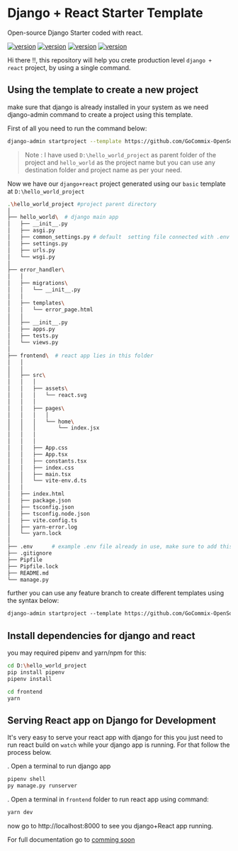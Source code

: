 # Django + React Starter Template
Open-source Django Starter coded with react.

[![version](https://img.shields.io/github/package-json/v/GoCommix-OpenSource/Dj-react-starter-template?filename=frontend%2Fpackage.json)]()
[![version](https://img.shields.io/github/pipenv/locked/dependency-version/GoCommix-OpenSource/Dj-react-starter-template/django)]()
[![version](https://img.shields.io/github/pipenv/locked/python-version/GoCommix-OpenSource/Dj-react-starter-template)]()
[![version](https://img.shields.io/github/package-json/dependency-version/GoCommix-OpenSource/Dj-react-starter-template/react?filename=frontend%2Fpackage.json)]()

Hi there !!, this repository will help you crete production level `django + react` project, by using a single command.

## Using the template to create a new project

make sure that django is already installed in your system as we need django-admin command to create a project using this template.


First of all you need to run the command below:

```bash
django-admin startproject --template https://github.com/GoCommix-OpenSource/Dj-react-starter-template/archive/refs/heads/feature/basic.zip hello_world D:\hello_world_project
```
> Note : I have used  `D:\hello_world_project` as parent folder of the project and `hello_world` as the project name but you can use any destination folder and project name as per your need.

Now we have our `django+react` project generated using our `basic` template  at `D:\hello_world_project`

```bash
.\hello_world_project #project parent directory
│
├── hello_world\  # django main app
│   ├── __init__.py
│   ├── asgi.py
│   ├── common_settings.py # default  setting file connected with .env file
│   ├── settings.py
│   ├── urls.py
│   └── wsgi.py
│
├── error_handler\
│   │
│   ├── migrations\
│   │   └── __init__.py
│   │
│   ├── templates\
│   │   └── error_page.html
│   │
│   ├── __init__.py
│   ├── apps.py
│   ├── tests.py
│   └── views.py
│
├── frontend\  # react app lies in this folder
│   │
│   │
│   ├── src\
│   │   │
│   │   ├── assets\
│   │   │   └── react.svg
│   │   │
│   │   ├── pages\
│   │   │   │
│   │   │   └── home\
│   │   │       └── index.jsx
│   │   │
│   │   │
│   │   ├── App.css
│   │   ├── App.tsx
│   │   ├── constants.tsx
│   │   ├── index.css
│   │   ├── main.tsx
│   │   └── vite-env.d.ts
│   │
│   ├── index.html
│   ├── package.json
│   ├── tsconfig.json
│   ├── tsconfig.node.json
│   ├── vite.config.ts
│   ├── yarn-error.log
│   └── yarn.lock
│
├── .env      # example .env file already in use, make sure to add this in your .gitignore to hide sensitive information.
├── .gitignore
├── Pipfile
├── Pipfile.lock
├── README.md
└── manage.py
```

further you can use any feature branch to create different templates using the syntax below:


```html
django-admin startproject --template https://github.com/GoCommix-OpenSource/Dj-react-starter-template/archive/refs/heads/feature/<branch-name>.zip <app-name> <parent-folder>
```

## Install dependencies for django and react

you may required pipenv and yarn/npm for this:
```bash
cd D:\hello_world_project
pip install pipenv
pipenv install

cd frontend
yarn
```

## Serving React app on Django for Development

It's very easy to serve your react app with django for this you just need to run react build on `watch` while your django app is running. For that follow the process below.

. Open a terminal to run django app
```bash
pipenv shell
py manage.py runserver
```

. Open a terminal in `frontend` folder to run  react app using command:
```bash
yarn dev
```

now go to http://localhost:8000 to see you django+React app running.


For full documentation go to [comming soon]()
